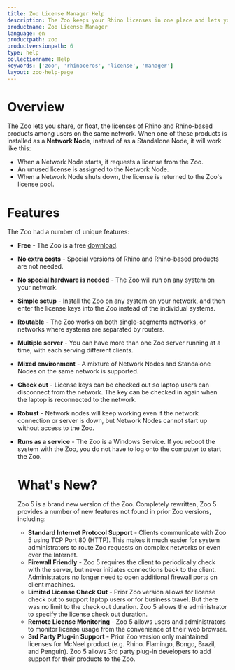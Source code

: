 ```yaml
---
title: Zoo License Manager Help
description: The Zoo keeps your Rhino licenses in one place and lets you share them with Rhino users on your network.
productname: Zoo License Manager
language: en
productpath: zoo
productversionpath: 6
type: help
collectionname: Help
keywords: ['zoo', 'rhinoceros', 'license', 'manager']
layout: zoo-help-page
---
```


# Overview

The Zoo lets you share, or float, the licenses of Rhino and Rhino-based products among users on the same network. When one of these products is installed as a **Network Node**, instead of as a Standalone Node, it will work like this:

- When a Network Node starts, it requests a license from the Zoo.
- An unused license is assigned to the Network Node.
- When a Network Node shuts down, the license is returned to the Zoo's license pool.

# Features

The Zoo had a number of unique features:

- **Free** - The Zoo is a free [download](http://wiki.mcneel.com/zoo/home).

- **No extra costs** - Special versions of Rhino and Rhino-based products are not needed.

- **No special hardware is needed** - The Zoo will run on any system on your network.

- **Simple setup** - Install the Zoo on any system on your network, and then enter the license keys into the Zoo instead of the individual systems.

- **Routable** - The Zoo works on both single-segments networks, or networks where systems are separated by routers.

- **Multiple server** - You can have more than one Zoo server running at a time, with each serving different clients.

- **Mixed environment** - A mixture of Network Nodes and Standalone Nodes on the same network is supported.

- **Check out** - License keys can be checked out so laptop users can disconnect from the network. The key can be checked in again when the laptop is reconnected to the network.

- **Robust** - Network nodes will keep working even if the network connection or server is down, but Network Nodes cannot start up without access to the Zoo.

- **Runs as a service** - The Zoo is a Windows Service. If you reboot the system with the Zoo, you do not have to log onto the computer to start the Zoo.

  # What's New?

  Zoo 5 is a brand new version of the Zoo. Completely rewritten, Zoo 5 provides a number of new features not found in prior Zoo versions, including:

  - **Standard Internet Protocol Support** - Clients communicate with Zoo 5 using TCP Port 80 (HTTP). This makes it much easier for system administrators to route Zoo requests on complex networks or even over the Internet.
  - **Firewall Friendly** - Zoo 5 requires the client to periodically check with the server, but never initiates connections back to the client. Administrators no longer need to open additional firewall ports on client machines.
  - **Limited License Check Out** - Prior Zoo version allows for license check out to support laptop users or for business travel. But there was no limit to the check out duration. Zoo 5 allows the administrator to specify the license check out duration.
  - **Remote License Monitoring** - Zoo 5 allows users and administrators to monitor license usage from the convenience of their web browser.
  - **3rd Party Plug-in Support** - Prior Zoo version only maintained licenses for McNeel product (e.g. Rhino. Flamingo, Bongo, Brazil, and Penguin). Zoo 5 allows 3rd party plug-in developers to add support for their products to the Zoo.